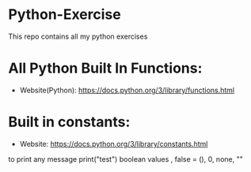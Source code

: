 # Python-Exercise
This repo contains all my python exercises

# All Python Built In Functions:
* Website(Python): https://docs.python.org/3/library/functions.html
# Built in constants:
* Website: https://docs.python.org/3/library/constants.html

to print any message print("test")
boolean values , false = (), 0, none, ""
